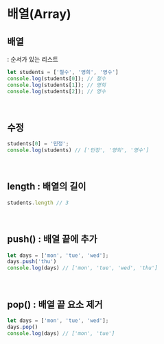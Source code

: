 # 배열(Array) 

## 배열 
: 순서가 있는 리스트  
  ```javascript
  let students = ['철수', '영희', '영수']
  console.log(students[0]); // 철수
  console.log(students[1]); // 영희
  console.log(students[2]); // 영수
  ```
<br>

## 수정
  ```javascript
  students[0] = '민정';
  console.log(students) // ['민정', '영희', '영수']
  ```
<br>

## length : 배열의 길이
  ```javascript
  students.length // 3
  ```
<br>

## push() : 배열 끝에 추가
  ``` javascript 
  let days = ['mon', 'tue', 'wed'];
  days.push('thu')
  console.log(days) // ['mon', 'tue', 'wed', 'thu']
  ```  
<br>

## pop() : 배열 끝 요소 제거
  ```javascript
  let days = ['mon', 'tue', 'wed'];  
  days.pop()
  console.log(days) // ['mon', 'tue']
  ```    
    